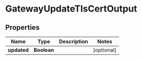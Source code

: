 

# GatewayUpdateTlsCertOutput


## Properties

| Name | Type | Description | Notes |
|------------ | ------------- | ------------- | -------------|
|**updated** | **Boolean** |  |  [optional] |



